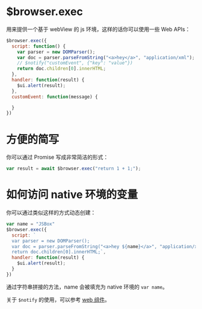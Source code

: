 # $browser.exec

用来提供一个基于 webView 的 js 环境，这样的话你可以使用一些 Web APIs：

```js
$browser.exec({
  script: function() {
    var parser = new DOMParser();
    var doc = parser.parseFromString("<a>hey</a>", "application/xml");
    // $notify("customEvent", {"key": "value"})
    return doc.children[0].innerHTML;
  },
  handler: function(result) {
    $ui.alert(result);
  },
  customEvent: function(message) {

  }
})
```

# 方便的简写

你可以通过 Promise 写成非常简洁的形式：

```js
var result = await $browser.exec("return 1 + 1;");
```

# 如何访问 native 环境的变量

你可以通过类似这样的方式动态创建：

```js
var name = "JSBox"
$browser.exec({
  script: `
  var parser = new DOMParser();
  var doc = parser.parseFromString("<a>hey ${name}</a>", "application/xml");
  return doc.children[0].innerHTML;`,
  handler: function(result) {
    $ui.alert(result);
  }
})
```

通过字符串拼接的方法，name 会被填充为 native 环境的 `var name`。

关于 `$notify` 的使用，可以参考 [web 组件](component/web.md?id=notifyevent-message)。